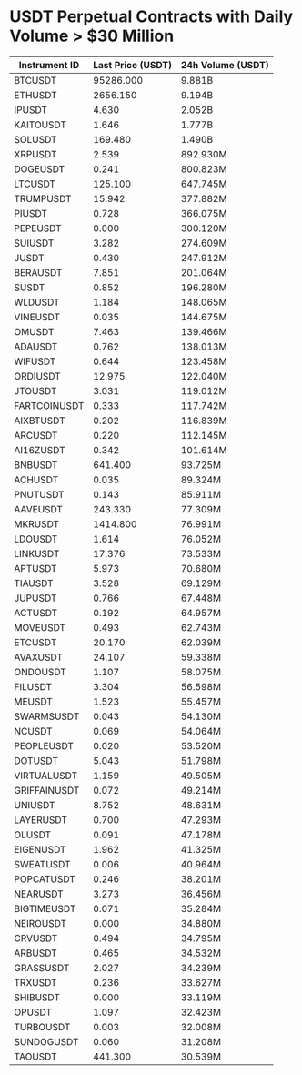 # USDT Perpetual Contracts with Daily Volume > $30 Million

| Instrument ID | Last Price (USDT) | 24h Volume (USDT) |
|---------------|-------------------|-------------------|
| BTCUSDT | 95286.000 | 9.881B |
| ETHUSDT | 2656.150 | 9.194B |
| IPUSDT | 4.630 | 2.052B |
| KAITOUSDT | 1.646 | 1.777B |
| SOLUSDT | 169.480 | 1.490B |
| XRPUSDT | 2.539 | 892.930M |
| DOGEUSDT | 0.241 | 800.823M |
| LTCUSDT | 125.100 | 647.745M |
| TRUMPUSDT | 15.942 | 377.882M |
| PIUSDT | 0.728 | 366.075M |
| PEPEUSDT | 0.000 | 300.120M |
| SUIUSDT | 3.282 | 274.609M |
| JUSDT | 0.430 | 247.912M |
| BERAUSDT | 7.851 | 201.064M |
| SUSDT | 0.852 | 196.280M |
| WLDUSDT | 1.184 | 148.065M |
| VINEUSDT | 0.035 | 144.675M |
| OMUSDT | 7.463 | 139.466M |
| ADAUSDT | 0.762 | 138.013M |
| WIFUSDT | 0.644 | 123.458M |
| ORDIUSDT | 12.975 | 122.040M |
| JTOUSDT | 3.031 | 119.012M |
| FARTCOINUSDT | 0.333 | 117.742M |
| AIXBTUSDT | 0.202 | 116.839M |
| ARCUSDT | 0.220 | 112.145M |
| AI16ZUSDT | 0.342 | 101.614M |
| BNBUSDT | 641.400 | 93.725M |
| ACHUSDT | 0.035 | 89.324M |
| PNUTUSDT | 0.143 | 85.911M |
| AAVEUSDT | 243.330 | 77.309M |
| MKRUSDT | 1414.800 | 76.991M |
| LDOUSDT | 1.614 | 76.052M |
| LINKUSDT | 17.376 | 73.533M |
| APTUSDT | 5.973 | 70.680M |
| TIAUSDT | 3.528 | 69.129M |
| JUPUSDT | 0.766 | 67.448M |
| ACTUSDT | 0.192 | 64.957M |
| MOVEUSDT | 0.493 | 62.743M |
| ETCUSDT | 20.170 | 62.039M |
| AVAXUSDT | 24.107 | 59.338M |
| ONDOUSDT | 1.107 | 58.075M |
| FILUSDT | 3.304 | 56.598M |
| MEUSDT | 1.523 | 55.457M |
| SWARMSUSDT | 0.043 | 54.130M |
| NCUSDT | 0.069 | 54.064M |
| PEOPLEUSDT | 0.020 | 53.520M |
| DOTUSDT | 5.043 | 51.798M |
| VIRTUALUSDT | 1.159 | 49.505M |
| GRIFFAINUSDT | 0.072 | 49.214M |
| UNIUSDT | 8.752 | 48.631M |
| LAYERUSDT | 0.700 | 47.293M |
| OLUSDT | 0.091 | 47.178M |
| EIGENUSDT | 1.962 | 41.325M |
| SWEATUSDT | 0.006 | 40.964M |
| POPCATUSDT | 0.246 | 38.201M |
| NEARUSDT | 3.273 | 36.456M |
| BIGTIMEUSDT | 0.071 | 35.284M |
| NEIROUSDT | 0.000 | 34.880M |
| CRVUSDT | 0.494 | 34.795M |
| ARBUSDT | 0.465 | 34.532M |
| GRASSUSDT | 2.027 | 34.239M |
| TRXUSDT | 0.236 | 33.627M |
| SHIBUSDT | 0.000 | 33.119M |
| OPUSDT | 1.097 | 32.423M |
| TURBOUSDT | 0.003 | 32.008M |
| SUNDOGUSDT | 0.060 | 31.208M |
| TAOUSDT | 441.300 | 30.539M |
